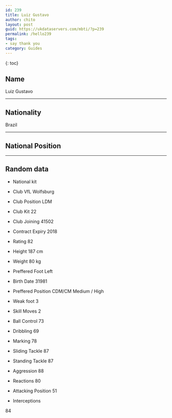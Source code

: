 ```yaml
---
id: 239
title: Luiz Gustavo
author: chito
layout: post
guid: https://ukdataservers.com/mbti/?p=239
permalink: /hello239
tags:
- say thank you
category: Guides
---
```



{: toc}

## Name  
Luiz Gustavo 

* * *

## Nationality  
Brazil 

* * *

## National Position 

* * *

## Random data 

  * National kit 
  * Club 
VfL Wolfsburg 

  * Club Position 
LDM 

  * Club Kit 
22 

  * Club Joining 
41502 

  * Contract Expiry 
2018 

  * Rating 
82 

  * Height 
187 cm 

  * Weight 
80 kg 

  * Preffered Foot 
Left 

  * Birth Date 
31981 

  * Preffered Position 
CDM/CM Medium / High 

  * Weak foot 
3 

  * Skill Moves 
2 

  * Ball Control 
73 

  * Dribbling 
69 

  * Marking 
78 

  * Sliding Tackle 
87 

  * Standing Tackle 
87 

  * Aggression 
88 

  * Reactions 
80 

  * Attacking Position 
51 

  * Interceptions 

84